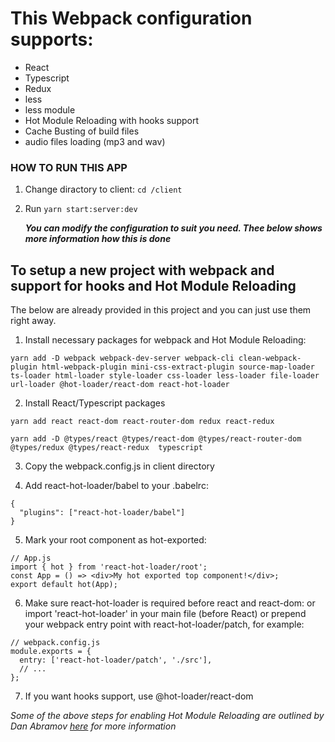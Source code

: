 # This Webpack configuration supports:

- React
- Typescript
- Redux
- less
- less module
- Hot Module Reloading with hooks support
- Cache Busting of build files
- audio files loading (mp3 and wav)

### HOW TO RUN THIS APP

1. Change diractory to client: `cd /client`
2. Run `yarn start:server:dev` 
   
   ***You can modify the configuration to suit you need. Thee below shows more information how this is done***


## To setup a new project with webpack and support for hooks and Hot Module Reloading

The below are already provided in this project and you can just use them right away.

1. Install necessary packages for webpack and Hot Module Reloading:
  
  ```
  yarn add -D webpack webpack-dev-server webpack-cli clean-webpack-plugin html-webpack-plugin mini-css-extract-plugin source-map-loader ts-loader html-loader style-loader css-loader less-loader file-loader url-loader @hot-loader/react-dom react-hot-loader
  ```

2. Install React/Typescript packages

```
yarn add react react-dom react-router-dom redux react-redux
```

```
yarn add -D @types/react @types/react-dom @types/react-router-dom @types/redux @types/react-redux  typescript
```

3. Copy the webpack.config.js in client directory

4. Add react-hot-loader/babel to your .babelrc:

```// .babelrc
{
  "plugins": ["react-hot-loader/babel"]
}
```

5. Mark your root component as hot-exported:

```
// App.js
import { hot } from 'react-hot-loader/root';
const App = () => <div>My hot exported top component!</div>;
export default hot(App);
```

6. Make sure react-hot-loader is required before react and react-dom:
or import 'react-hot-loader' in your main file (before React)
or prepend your webpack entry point with react-hot-loader/patch, for example:

```
// webpack.config.js
module.exports = {
  entry: ['react-hot-loader/patch', './src'],
  // ...
};
```

7. If you want hooks support, use @hot-loader/react-dom

*Some of the above steps for enabling Hot Module Reloading are outlined by Dan Abramov [here](https://github.com/gaearon/react-hot-loader) for more information*
